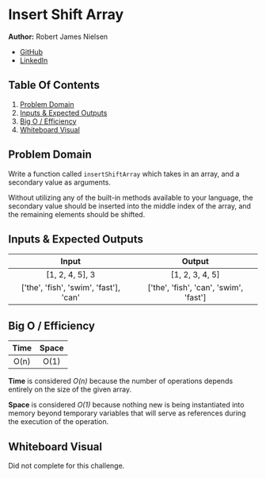 # Insert Shift Array
**Author:** Robert James Nielsen
- [GitHub](https://github.com/robertjnielsen)
- [LinkedIn](https://linkedin.com/in/robertjnielsen)

## Table Of Contents
1. [Problem Domain](#problem-domain)
2. [Inputs & Expected Outputs](#inputs--expected-outputs)
3. [Big O / Efficiency](#big-o--efficiency)
4. [Whiteboard Visual](#whiteboard-visual)

## Problem Domain
Write a function called `insertShiftArray` which takes in an array, and a secondary value as arguments.

Without utilizing any of the built-in methods available to your language, the secondary value should be inserted into the middle index of the array, and the remaining elements should be shifted.

## Inputs & Expected Outputs
|Input|Output|
|:---:|:---:|
|[1, 2, 4, 5], 3|[1, 2, 3, 4, 5]|
|['the', 'fish', 'swim', 'fast'], 'can'|['the', 'fish', 'can', 'swim', 'fast']|

## Big O / Efficiency
|Time|Space|
|:---:|:---:|
|O(n)|O(1)|

**Time** is considered _O(n)_ because the number of operations depends entirely on the size of the given array.

**Space** is considered _O(1)_ because nothing new is being instantiated into memory beyond temporary variables that will serve as references during the execution of the operation.

## Whiteboard Visual
Did not complete for this challenge.